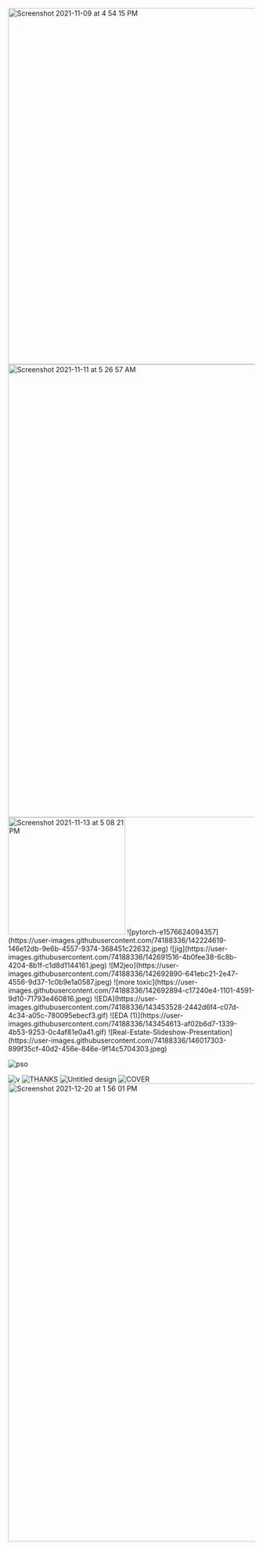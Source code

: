 <img width="726" alt="Screenshot 2021-11-09 at 4 54 15 PM" src="https://user-images.githubusercontent.com/74188336/140915632-b20d6c02-86c6-41bb-a2fb-6f8abc8d19bd.png">
<img width="923" alt="Screenshot 2021-11-11 at 5 26 57 AM" src="https://user-images.githubusercontent.com/74188336/141213710-3a1b7473-8436-4683-841e-64d87789f47e.png">


<img width="239" alt="Screenshot 2021-11-13 at 5 08 21 PM" src="https://user-images.githubusercontent.com/74188336/141642699-f95b52bc-3ea6-401c-b4fb-53a36374b89e.png">
![pytorch-e1576624094357](https://user-images.githubusercontent.com/74188336/142224619-146e12db-9e6b-4557-9374-368451c22632.jpeg)
![jig](https://user-images.githubusercontent.com/74188336/142691516-4b0fee38-6c8b-4204-8b1f-c1d8d1144161.jpeg)
![M2jeo](https://user-images.githubusercontent.com/74188336/142692890-641ebc21-2e47-4556-9d37-1c0b9e1a0587.jpeg)
![more toxic](https://user-images.githubusercontent.com/74188336/142692894-c17240e4-1101-4591-9d10-71793e460816.jpeg)
![EDA](https://user-images.githubusercontent.com/74188336/143453528-2442d6f4-c07d-4c34-a05c-780095ebecf3.gif)
![EDA (1)](https://user-images.githubusercontent.com/74188336/143454613-af02b6d7-1339-4b53-9253-0c4af81e0a41.gif)
![Real-Estate-Slideshow-Presentation](https://user-images.githubusercontent.com/74188336/146017303-899f35cf-40d2-456e-846e-9f14c5704303.jpeg)

![pso](https://user-images.githubusercontent.com/74188336/144725362-6236c9f0-8e64-418b-a78d-9ca6a150c4e0.gif)

![v](https://user-images.githubusercontent.com/74188336/144725366-34f9b57b-a8d0-40ab-9b7e-3e6b65c2163b.png)
![THANKS](https://user-images.githubusercontent.com/74188336/146017864-2b153a82-bd71-4ce9-b0e4-1a42752e6f8a.jpeg)
![Untitled design](https://user-images.githubusercontent.com/74188336/146030575-ad110501-3358-4b96-b6a0-c74d7957b871.jpeg)
![COVER](https://user-images.githubusercontent.com/74188336/146253091-252d4222-b242-490d-84c8-d62160016ee6.png)
<img width="934" alt="Screenshot 2021-12-20 at 1 56 01 PM" src="https://user-images.githubusercontent.com/74188336/146735873-fcd5ffa4-ac54-452b-afd4-f3c57b862035.png">
